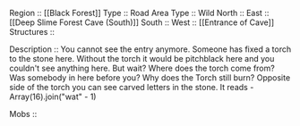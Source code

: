 Region :: [[Black Forest]]
Type :: Road
Area Type :: Wild
North :: 
East :: [[Deep Slime Forest Cave (South)]]
South :: 
West :: [[Entrance of Cave]]
Structures ::

Description :: You cannot see the entry anymore. Someone has fixed a torch to the stone here. Without the torch it would be pitchblack here and you couldn't see anything here. But wait? Where does the torch come from? Was somebody in here before you? Why does the Torch still burn? Opposite side of the torch you can see carved letters in the stone. It reads - Array(16).join("wat" - 1)

Mobs :: 